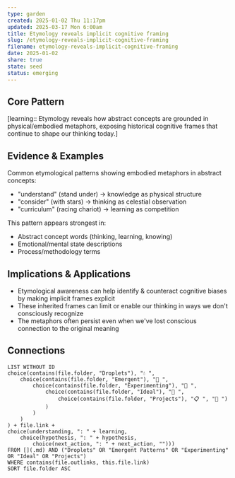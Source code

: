 ```yaml
---
type: garden
created: 2025-01-02 Thu 11:17pm
updated: 2025-03-17 Mon 6:00am
title: Etymology reveals implicit cognitive framing
slug: /etymology-reveals-implicit-cognitive-framing
filename: etymology-reveals-implicit-cognitive-framing
date: 2025-01-02
share: true
state: seed
status: emerging
---
```


## Core Pattern

[learning:: Etymology reveals how abstract concepts are grounded in physical/embodied metaphors, exposing historical cognitive frames that continue to shape our thinking today.]

## Evidence & Examples

Common etymological patterns showing embodied metaphors in abstract concepts:
- "understand" (stand under) → knowledge as physical structure
- "consider" (with stars) → thinking as celestial observation  
- "curriculum" (racing chariot) → learning as competition

This pattern appears strongest in:
- Abstract concept words (thinking, learning, knowing)
- Emotional/mental state descriptions
- Process/methodology terms

## Implications & Applications

- Etymological awareness can help identify & counteract cognitive biases by making implicit frames explicit
- These inherited frames can limit or enable our thinking in ways we don't consciously recognize
- The metaphors often persist even when we've lost conscious connection to the original meaning

## Connections

```dataview 
LIST WITHOUT ID
choice(contains(file.folder, "Droplets"), "💧 ", 
    choice(contains(file.folder, "Emergent"), "🌱 ",
        choice(contains(file.folder, "Experimenting"), "🧪 ", 
            choice(contains(file.folder, "Ideal"), "🎯 ", 
                choice(contains(file.folder, "Projects"), "📋 ", "📝 ")
            )
        )
    )
) + file.link +
choice(understanding, ": " + learning,
    choice(hypothesis, ": " + hypothesis,
        choice(next_action, ": " + next_action, "")))
FROM [](.md) AND ("Droplets" OR "Emergent Patterns" OR "Experimenting" OR "Ideal" OR "Projects")
WHERE contains(file.outlinks, this.file.link)
SORT file.folder ASC